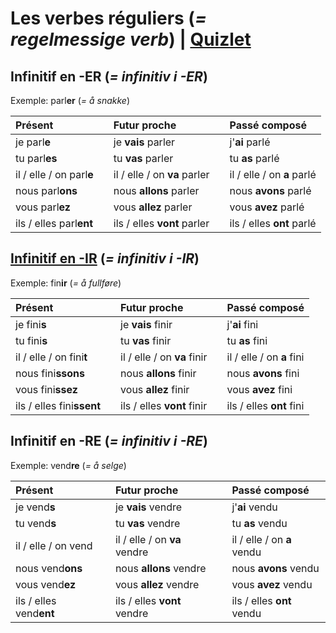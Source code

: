 # Les verbes réguliers (*= regelmessige verb*) | [Quizlet](https://quizlet.com/_4kqsct)

## Infinitif en -ER (*= infinitiv i -ER*)

Exemple: parl**er** (*= å snakke*)

|Présent                 |   |Futur proche                |   | Passé composé            |
|:---------------------- |---|:-------------------------- |---| :----------------------- |
|je parl**e**            |   |je **vais** parler          |   |j'**ai** parlé            |
|tu parl**es**           |   |tu **vas** parler           |   |tu **as** parlé           |
|il / elle / on parl**e**|   |il / elle / on **va** parler|   |il / elle / on **a** parlé|
|nous parl**ons**        |   |nous **allons** parler      |   |nous **avons** parlé      |
|vous parl**ez**         |   |vous **allez** parler       |   |vous **avez** parlé       |
|ils / elles parl**ent** |   |ils / elles **vont** parler |   |ils / elles **ont** parlé |

## [Infinitif en -IR](https://quizlet.com/_4kqpx6) (*= infinitiv i -IR*)

Exemple: fin**ir** (*= å fullføre*)

|Présent                   |   |Futur proche               |   | Passé composé           |
|:------------------------ |---|:------------------------- |---| :---------------------- |
|je fini**s**              |   |je **vais** finir          |   |j'**ai** fini            |
|tu fini**s**              |   |tu **vas** finir           |   |tu **as** fini           |
|il / elle / on fini**t**  |   |il / elle / on **va** finir|   |il / elle / on **a** fini|
|nous fini**ssons**        |   |nous **allons** finir      |   |nous **avons** fini      |
|vous fini**ssez**         |   |vous **allez** finir       |   |vous **avez** fini       |
|ils / elles fini**ssent** |   |ils / elles **vont** finir |   |ils / elles **ont** fini |

## Infinitif en -RE (*= infinitiv i -RE*)

Exemple: vend**re** (*= å selge*)

|Présent                 |   |Futur proche                |   | Passé composé             |
|:---------------------- |---|:-------------------------- |---| :------------------------ |
|je vend**s**            |   |je **vais** vendre          |   |j'**ai** vendu            |
|tu vend**s**            |   |tu **vas** vendre           |   |tu **as** vendu           |
|il / elle / on vend     |   |il / elle / on **va** vendre|   |il / elle / on **a** vendu|
|nous vend**ons**        |   |nous **allons** vendre      |   |nous **avons** vendu      |
|vous vend**ez**         |   |vous **allez** vendre       |   |vous **avez** vendu       |
|ils / elles vend**ent** |   |ils / elles **vont** vendre |   |ils / elles **ont** vendu |
